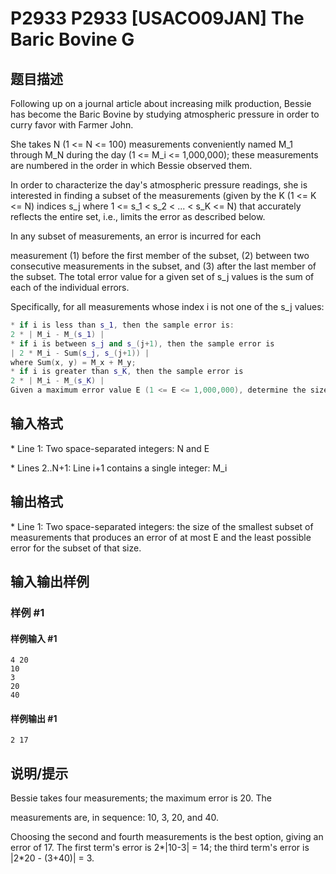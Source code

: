 # P2933 P2933 [USACO09JAN] The Baric Bovine G

## 题目描述

Following up on a journal article about increasing milk production, Bessie has become the Baric Bovine by studying atmospheric pressure in order to curry favor with Farmer John.

She takes N (1 <= N <= 100) measurements conveniently named M\_1 through M\_N during the day (1 <= M\_i <= 1,000,000); these measurements are numbered in the order in which Bessie observed them.

In order to characterize the day's atmospheric pressure readings, she is interested in finding a subset of the measurements (given by the K (1 <= K <= N) indices s\_j where 1 <= s\_1 < s\_2 < ... < s\_K <= N) that accurately reflects the entire set, i.e., limits the error as described below.

In any subset of measurements, an error is incurred for each

measurement (1) before the first member of the subset, (2) between two consecutive measurements in the subset, and (3) after the last member of the subset. The total error value for a given set of s\_j values is the sum of each of the individual errors.

Specifically, for all measurements whose index i is not one of the s\_j values:

```cpp
* if i is less than s_1, then the sample error is: 
2 * | M_i - M_(s_1) | 
* if i is between s_j and s_(j+1), then the sample error is 
| 2 * M_i - Sum(s_j, s_(j+1)) | 
where Sum(x, y) = M_x + M_y; 
* if i is greater than s_K, then the sample error is 
2 * | M_i - M_(s_K) | 
Given a maximum error value E (1 <= E <= 1,000,000), determine the size of the smallest subset of measurements that produces an error of at most E. 
```


## 输入格式

\* Line 1: Two space-separated integers: N and E

\* Lines 2..N+1: Line i+1 contains a single integer: M\_i


## 输出格式

\* Line 1: Two space-separated integers: the size of the smallest subset of measurements that produces an error of at most E and the least possible error for the subset of that size.


## 输入输出样例

### 样例 #1

#### 样例输入 #1

```
4 20 
10 
3 
20 
40
```

#### 样例输出 #1

```
2 17
```

## 说明/提示

Bessie takes four measurements; the maximum error is 20. The

measurements are, in sequence: 10, 3, 20, and 40.


Choosing the second and fourth measurements is the best option, giving an error of 17. The first term's error is 2\*|10-3| = 14; the third term's error is |2\*20 - (3+40)| = 3. 
